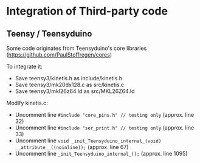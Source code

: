 # Integration of Third-party code

## Teensy / Teensyduino

Some code originates from Teensyduino's core libraries (https://github.com/PaulStoffregen/cores)

To integrate it:

- Save teensy3/kinetis.h as include/kinetis.h
- Save teensy3/mk20dx128.c as src/kinetis.c
- Save teensy3/mkl26z64.ld as src/MKL26Z64.ld

Modify kinetis.c:

- Uncomment line `#include "core_pins.h" // testing only` (approx. line 32)
- Uncomment line `#include "ser_print.h" // testing only` (approx. line 33)
- Uncomment line `void _init_Teensyduino_internal_(void) __attribute__((noinline));` (approx. line 67)
- Uncomment line `_init_Teensyduino_internal_();` (approx. line 1095)

